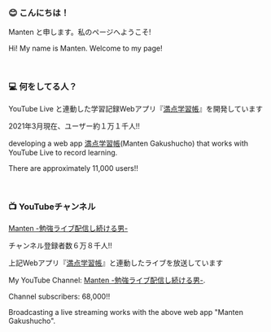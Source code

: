 ### 😊 こんにちは！
Manten と申します。私のページへようこそ!

Hi! My name is Manten. Welcome to my page!

<br/>

### 💻 何をしてる人？
YouTube Live と連動した学習記録Webアプリ『[満点学習帳](https://mantenroom.now.sh/)』を開発しています

2021年3月現在、ユーザー約１万１千人!!

developing a web app [満点学習帳](https://mantenroom.now.sh/)(Manten Gakushucho) that works with YouTube Live to record learning. 

There are approximately 11,000 users!!

<br/>

### 📺 YouTubeチャンネル

[Manten -勉強ライブ配信し続ける男-](https://www.youtube.com/channel/UCKXeva5j6KXRvYRwu5k6yqQ)

チャンネル登録者数６万８千人!! 

上記Webアプリ『[満点学習帳](https://mantenroom.now.sh/)』と連動したライブを放送しています

My YouTube Channel: [Manten -勉強ライブ配信し続ける男-](https://www.youtube.com/channel/UCKXeva5j6KXRvYRwu5k6yqQ).

Channel subscribers: 68,000!!

Broadcasting a live streaming works with the above web app "Manten Gakushucho".

<!--
**mtn8/mtn8** is a ✨ _special_ ✨ repository because its `README.md` (this file) appears on your GitHub profile.

Here are some ideas to get you started:

- 🔭 I’m currently working on ...
- 🌱 I’m currently learning ...
- 👯 I’m looking to collaborate on ...
- 🤔 I’m looking for help with ...
- 💬 Ask me about ...
- 📫 How to reach me: ...
- 😄 Pronouns: ...
- ⚡ Fun fact: ...
-->
